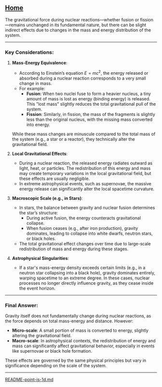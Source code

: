 [Home](https://t2m.io/VwvDcuw)
---

The gravitational force during nuclear reactions—whether fusion or fission—remains unchanged in its fundamental nature, but there can be slight indirect effects due to changes in the mass and energy distribution of the system.

---

### **Key Considerations:**
1. **Mass-Energy Equivalence**:
   - According to Einstein’s equation $E = mc^2$, the energy released or absorbed during a nuclear reaction corresponds to a very small change in mass.
   - For example:
     - **Fusion**: When two nuclei fuse to form a heavier nucleus, a tiny amount of mass is lost as energy (binding energy) is released. This "lost mass" slightly reduces the total gravitational pull of the system.
     - **Fission**: Similarly, in fission, the mass of the fragments is slightly less than the original nucleus, with the missing mass converted into energy.

   While these mass changes are minuscule compared to the total mass of the system (e.g., a star or a reactor), they technically alter the gravitational field.

2. **Local Gravitational Effects**:
   - During a nuclear reaction, the released energy radiates outward as light, heat, or particles. The redistribution of this energy and mass may create temporary variations in the local gravitational field, but these effects are usually negligible.
   - In extreme astrophysical events, such as supernovae, the massive energy release can significantly alter the local spacetime curvature.

3. **Macroscopic Scale (e.g., in Stars)**:
   - In stars, the balance between gravity and nuclear fusion determines the star’s structure:
     - During active fusion, the energy counteracts gravitational collapse.
     - When fusion ceases (e.g., after iron production), gravity dominates, leading to collapse into white dwarfs, neutron stars, or black holes.
   - The total gravitational effect changes over time due to large-scale redistribution of mass and energy during these stages.

4. **Astrophysical Singularities**:
   - If a star's mass-energy density exceeds certain limits (e.g., in a neutron star collapsing into a black hole), gravity dominates entirely, warping spacetime to an extreme degree. In these cases, nuclear processes no longer directly influence gravity, as they cease inside the event horizon.

---

### **Final Answer**:
Gravity itself does not fundamentally change during nuclear reactions, as the force depends on total mass-energy and distance. However:
- **Micro-scale**: A small portion of mass is converted to energy, slightly altering the gravitational field.
- **Macro-scale**: In astrophysical contexts, the redistribution of energy and mass can significantly affect gravitational behavior, especially in events like supernovae or black hole formation.

These effects are governed by the same physical principles but vary in significance depending on the scale of the system.


---

[README-point-is-1d.md](https://t2m.io/NBbHKmh)
